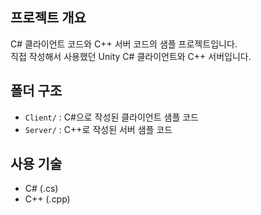 ## 프로젝트 개요
C# 클라이언트 코드와 C++ 서버 코드의 샘플 프로젝트입니다.  
직접 작성해서 사용했던 Unity C# 클라이언트와 C++ 서버입니다.

## 폴더 구조

- `Client/` : C#으로 작성된 클라이언트 샘플 코드
- `Server/` : C++로 작성된 서버 샘플 코드

## 사용 기술

- C# (.cs)
- C++ (.cpp)

